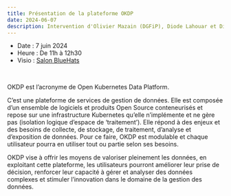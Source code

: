 ```yaml
---
title: Présentation de la plateforme OKDP
date: 2024-06-07
description: Intervention d'Olivier Mazain (DGFiP), Diode Lahouar et Diode Ben Aissa (Consultants pour la DGFiP)
---
```


<!-- video: -->
<!--   src: https://tube.numerique.gouv.fr/videos/embed/7e54593b-643a-419b-b58c-f14efc3c39f0 -->
<!--   title: "Atelier BlueHats : Présentation de la plateforme OKDP" -->

- Date : 7 juin 2024
- Heure : De 11h à 12h30
- Visio : [Salon BlueHats](https://webinaire.numerique.gouv.fr//meeting/signin/362/creator/369/hash/84c9902a44b481830388d5d69c808eb669da0a5b)

<br/>

OKDP est l’acronyme de Open Kubernetes Data Platform.

C’est une plateforme de services de gestion de données. Elle est composée d’un ensemble de logiciels et produits Open Source conteneurisés et repose sur une infrastructure Kubernetes qu’elle n’implémente et ne gère pas (isolation logique d’espace de ‘traitement’). Elle répond à des enjeux et des besoins de collecte, de stockage, de traitement, d’analyse et d’exposition de données. Pour ce faire, OKDP est modulable et chaque utilisateur pourra en utiliser tout ou partie selon ses besoins.

OKDP vise à offrir les moyens de valoriser pleinement les données, en exploitant cette plateforme, les utilisateurs pourront améliorer leur prise de décision, renforcer leur capacité à gérer et analyser des données complexes et stimuler l’innovation dans le domaine de la gestion des données.

<!-- Télécharger le [support de présentation en PDF](/docs/...pdf). -->
